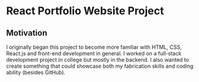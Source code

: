 # React Portfolio Website Project
## Motivation
I originally began this project to become more familiar with HTML, CSS, React.js and front-end development in general. I worked on a full-stack development project in college but mostly in the backend.
I also wanted to create something that could showcase both my fabrication skills and coding ability (besides GitHub). 
